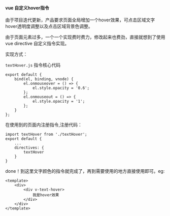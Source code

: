 ####  vue 自定义hover指令

由于项目迭代更新，产品要求页面全局增加一个hover效果，可点击区域文字hover透明度调整以及点击区域背景色调整。

由于页面元素过多，一个一个实现费时费力，修改起来也费劲，直接就想到了使用vue directive 自定义指令实现。

实现方式：

`textHover.js` 指令核心代码

```
export default {
    bind(el, binding, vnode) {
        el.onmouseover = () => {
            el.style.opacity = '0.6';
        };
        el.onmouseout = () => {
            el.style.opacity = '1';
        };
    }
};
```

在使用到的页面内注册指令,注册代码：
```
import textHover from './textHover';
export default {
    ...
    directives: {
        textHover
    }
}
```

done！到这里文字颜色的指令就完成了，再到需要使用的地方直接使用即可。eg:
```
<template>
    <div>
        <div v-text-hover>
            我是hover效果
        </div>
    </div>
</template>
```
